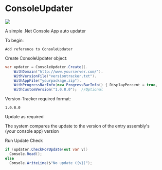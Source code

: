 # ConsoleUpdater
<a href="https://www.nuget.org/packages/Josephus.ConsoleUpdater/1.2.0" alt="Nuget Package">
        <img src="https://img.shields.io/badge/Nuget-1.2.0-blue" /></a>


A simple .Net Console App auto updater

To begin:
```
Add reference to ConsoleUpdater
```

Create ConsoleUpdater object:
```cs
var updater = ConsoleUpdater.Create().
    WithDomain("http://www.yourserver.com/").
    WithVersionFile("versiontracker.txt").
    WithAppFile("yourpackage.zip").
    WithProgressBarInfo(new ProgressBarInfo() { DisplayPercent = true, DisplaySpeed = true, CompleteColor = ConsoleColor.Yellow }). //See ProgressBarInfo for all options
    WithCustomVersion("1.0.0.0");  //Optional
```

Version-Tracker required format:
```
1.0.0.0
```
Update as required

The system compares the update to the version of the entry assembly's (your console app) version

Run Update Check
```cs
if (updater.CheckForUpdate(out var v))
  Console.Read();
else
  Console.WriteLine($"No update ({v})");
```
